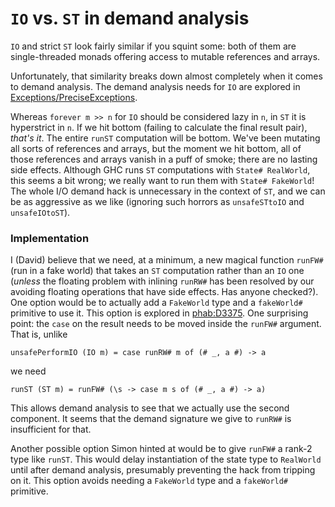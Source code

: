 # `IO` vs. `ST` in demand analysis

`IO` and strict `ST` look fairly similar if you squint some: both of them
are single-threaded monads offering access to mutable references and arrays.


Unfortunately, that similarity breaks down almost completely when it comes to
demand analysis. The demand analysis needs for `IO` are explored in
[Exceptions/PreciseExceptions](exceptions/precise-exceptions).


Whereas `forever m >> n` for `IO` should be considered lazy in `n`, in `ST` it is
hyperstrict in `n`. If we hit bottom (failing to calculate the final result pair),
*that's it*. The entire `runST` computation will be bottom. We've
been mutating all sorts of references and arrays, but the moment we hit bottom,
all of those references and arrays vanish in a puff of smoke; there are no lasting
side effects. Although GHC runs `ST` computations with `State# RealWorld`, this seems a bit wrong;
we really want to run them with `State# FakeWorld`! The whole I/O demand hack
is unnecessary in the context of `ST`, and we can be as aggressive as we like (ignoring
such horrors as `unsafeSTtoIO` and `unsafeIOtoST`).

### Implementation


I (David) believe that we need, at a minimum, a new magical function
`runFW#` (run in a fake world) that takes an `ST` computation rather
than an `IO` one (*unless* the floating problem with inlining `runRW#`
has been resolved by our avoiding floating operations that have side
effects. Has anyone checked?). One option would be to actually add a `FakeWorld`
type and a `fakeWorld#` primitive to use it. This option is explored
in [phab:D3375](https://phabricator.haskell.org/D3375). One surprising point: the `case` on the result needs to be moved
inside the `runFW#` argument. That is, unlike


```
unsafePerformIO (IO m) = case runRW# m of (# _, a #) -> a
```


we need


```
runST (ST m) = runFW# (\s -> case m s of (# _, a #) -> a)
```


This allows demand analysis to see that we actually use the second component.
It seems that the demand signature we give to `runRW#` is insufficient for that.


Another possible option Simon hinted at would be to give `runFW#` a
rank-2 type like `runST`. This would delay instantiation of the state
type to `RealWorld` until after demand analysis, presumably preventing
the hack from tripping on it. This option avoids needing a `FakeWorld`
type and a `fakeWorld#` primitive.
